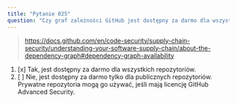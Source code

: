 ```yaml
---
title: "Pytanie 025"
question: "Czy graf zależności GitHub jest dostępny za darmo dla wszystkich repozytoriów?"
---
```



> https://docs.github.com/en/code-security/supply-chain-security/understanding-your-software-supply-chain/about-the-dependency-graph#dependency-graph-availability
1. [x] Tak, jest dostępny za darmo dla wszystkich repozytoriów.
1. [ ] Nie, jest dostępny za darmo tylko dla publicznych repozytoriów. Prywatne repozytoria mogą go używać, jeśli mają licencję GitHub Advanced Security.
